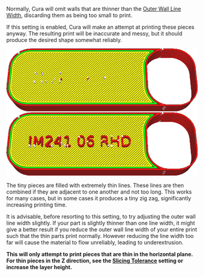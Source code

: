 Normally, Cura will omit walls that are thinner than the [Outer Wall Line Width](../resolution/wall_line_width_0.md), discarding them as being too small to print.

If this setting is enabled, Cura will make an attempt at printing these pieces anyway. The resulting print will be inaccurate and messy, but it should produce the desired shape somewhat reliably.

![Some parts are too thin to print](../../../articles/images/fill_outline_gaps_disabled.png)
![With this setting enabled, even thin parts will get printed](../../../articles/images/fill_outline_gaps_enabled.png)

The tiny pieces are filled with extremely thin lines. These lines are then combined if they are adjacent to one another and not too long. This works for many cases, but in some cases it produces a tiny zig zag, significantly increasing printing time.

It is advisable, before resorting to this setting, to try adjusting the outer wall line width slightly. If your part is slightly thinner than one line width, it might give a better result if you reduce the outer wall line width of your entire print such that the thin parts print normally. However reducing the line width too far will cause the material to flow unreliably, leading to underextrusion.

**This will only attempt to print pieces that are thin in the horizontal plane. For thin pieces in the Z direction, see the [Slicing Tolerance](../experimental/slicing_tolerance.md) setting or increase the layer height.**